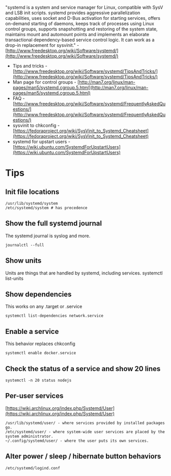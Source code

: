 "systemd is a system and service manager for Linux, compatible with SysV and LSB init scripts. systemd provides aggressive parallelization capabilities, uses socket and D-Bus activation for starting services, offers on-demand starting of daemons, keeps track of processes using Linux control groups, supports snapshotting and restoring of the system state, maintains mount and automount points and implements an elaborate transactional dependency-based service control logic. It can work as a drop-in replacement for sysvinit." - [http://www.freedesktop.org/wiki/Software/systemd/](http://www.freedesktop.org/wiki/Software/systemd/)
- Tips and tricks - [http://www.freedesktop.org/wiki/Software/systemd/TipsAndTricks/](http://www.freedesktop.org/wiki/Software/systemd/TipsAndTricks/)
- Man page for control groups - [http://man7.org/linux/man-pages/man5/systemd.cgroup.5.html](http://man7.org/linux/man-pages/man5/systemd.cgroup.5.html)
- FAQ - [http://www.freedesktop.org/wiki/Software/systemd/FrequentlyAskedQuestions/](http://www.freedesktop.org/wiki/Software/systemd/FrequentlyAskedQuestions/)
- sysvinit to chkconfig - [https://fedoraproject.org/wiki/SysVinit_to_Systemd_Cheatsheet](https://fedoraproject.org/wiki/SysVinit_to_Systemd_Cheatsheet)
- systemd for upstart users - [https://wiki.ubuntu.com/SystemdForUpstartUsers](https://wiki.ubuntu.com/SystemdForUpstartUsers)

# Tips
## Init file locations

```
/usr/lib/systemd/system
/etc/systemd/system # has precedence
```

## Show the full systemd journal
The systemd journal is syslog and more.

```
journalctl --full
```

## Show units
Units are things that are handled by systemd, including services.     systemctl list-units

## Show dependencies
This works on any .target or .service

```
systemctl list-dependencies network.service
```

## Enable a service
This behavior replaces chkconfig

```
systemctl enable docker.service
```

## Check the status of a service and show 20 lines

```
systemctl -n 20 status nodejs
```

## Per-user services
[https://wiki.archlinux.org/index.php/Systemd/User](https://wiki.archlinux.org/index.php/Systemd/User)

```
/usr/lib/systemd/user/ - where services provided by installed packages go.
/etc/systemd/user/ - where system-wide user services are placed by the system administrator.
~/.config/systemd/user/ - where the user puts its own services.
```

## Alter power / sleep / hibernate button behaviors

```
/etc/systemd/logind.conf
```
